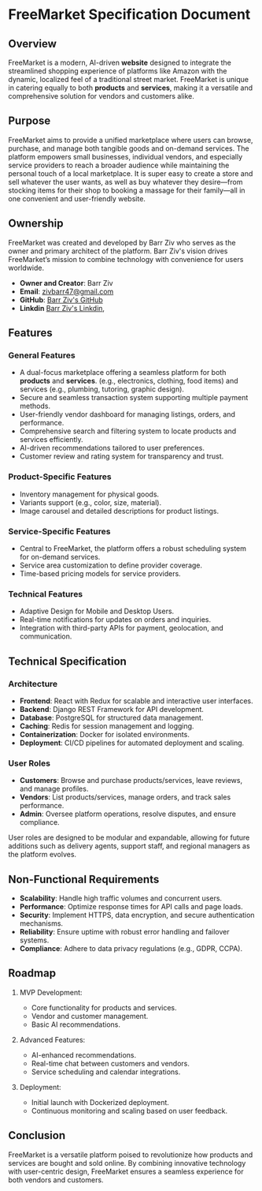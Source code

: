 # FreeMarket Specification Document

## Overview

FreeMarket is a modern, AI-driven **website** designed to integrate the streamlined shopping experience of platforms like Amazon with the dynamic, localized feel of a traditional street market. FreeMarket is unique in catering equally to both **products** and **services**, making it a versatile and comprehensive solution for vendors and customers alike.



## Purpose

FreeMarket aims to provide a unified marketplace where users can browse, purchase, and manage both tangible goods and on-demand services. The platform empowers small businesses, individual vendors, and especially service providers to reach a broader audience while maintaining the personal touch of a local marketplace. It is super easy to create a store and sell whatever the user wants, as well as buy whatever they desire—from stocking items for their shop to booking a massage for their family—all in one convenient and user-friendly website.

## Ownership

FreeMarket was created and developed by Barr Ziv who serves as the owner and primary architect of the platform. Barr Ziv's vision drives FreeMarket’s mission to combine technology with convenience for users worldwide.
- **Owner and Creator**: Barr Ziv
- **Email**: [zivbarr47@gmail.com](mailto\:zivbarr47@gmail.com)
- **GitHub**: [Barr Ziv's GitHub](https://github.com/vizarb)
- **Linkdin** [Barr Ziv's Linkdin](https://www.linkedin.com/in/barr-ziv-b63a82219/),


## Features

### General Features

- A dual-focus marketplace offering a seamless platform for both **products** and **services**. (e.g., electronics, clothing, food items) and services (e.g., plumbing, tutoring, graphic design).
- Secure and seamless transaction system supporting multiple payment methods.
- User-friendly vendor dashboard for managing listings, orders, and performance.
- Comprehensive search and filtering system to locate products and services efficiently.
- AI-driven recommendations tailored to user preferences.
- Customer review and rating system for transparency and trust.

### Product-Specific Features

- Inventory management for physical goods.
- Variants support (e.g., color, size, material).
- Image carousel and detailed descriptions for product listings.

### Service-Specific Features

- Central to FreeMarket, the platform offers a robust scheduling system for on-demand services.
- Service area customization to define provider coverage.
- Time-based pricing models for service providers.

### Technical Features

- Adaptive Design for Mobile and Desktop Users.
- Real-time notifications for updates on orders and inquiries.
- Integration with third-party APIs for payment, geolocation, and communication.

## Technical Specification

### Architecture

- **Frontend**: React with Redux for scalable and interactive user interfaces.
- **Backend**: Django REST Framework for API development.
- **Database**: PostgreSQL for structured data management.
- **Caching**: Redis for session management and logging.
- **Containerization**: Docker for isolated environments.
- **Deployment**: CI/CD pipelines for automated deployment and scaling.

### User Roles

- **Customers**: Browse and purchase products/services, leave reviews, and manage profiles.
- **Vendors**: List products/services, manage orders, and track sales performance.
- **Admin**: Oversee platform operations, resolve disputes, and ensure compliance.

User roles are designed to be modular and expandable, allowing for future additions such as delivery agents, support staff, and regional managers as the platform evolves.

## Non-Functional Requirements

- **Scalability**: Handle high traffic volumes and concurrent users.
- **Performance**: Optimize response times for API calls and page loads.
- **Security**: Implement HTTPS, data encryption, and secure authentication mechanisms.
- **Reliability**: Ensure uptime with robust error handling and failover systems.
- **Compliance**: Adhere to data privacy regulations (e.g., GDPR, CCPA).

## Roadmap

1. MVP Development:

   - Core functionality for products and services.
   - Vendor and customer management.
   - Basic AI recommendations.

2. Advanced Features:

   - AI-enhanced recommendations.
   - Real-time chat between customers and vendors.
   - Service scheduling and calendar integrations.

3. Deployment:

   - Initial launch with Dockerized deployment.
   - Continuous monitoring and scaling based on user feedback.

## Conclusion

FreeMarket is a versatile platform poised to revolutionize how products and services are bought and sold online. By combining innovative technology with user-centric design, FreeMarket ensures a seamless experience for both vendors and customers.

